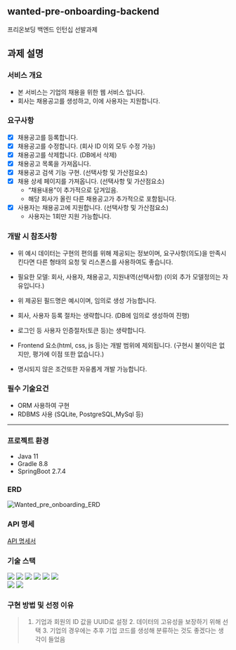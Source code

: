 
wanted-pre-onboarding-backend
---
프리온보딩 백엔드 인턴십 선발과제

## 과제 설명
### 서비스 개요

- 본 서비스는 기업의 채용을 위한 웹 서비스 입니다.
- 회사는 채용공고를 생성하고, 이에 사용자는 지원합니다.

### 요구사항
- [x] 채용공고를 등록합니다.
- [x] 채용공고를 수정합니다. (회사 ID 이외 모두 수정 가능)
- [x] 채용공고를 삭제합니다. (DB에서 삭제)
- [x] 채용공고 목록을 가져옵니다.
- [x] 채용공고 검색 기능 구현. (선택사항 및 가산점요소)
- [x] 채용 상세 페이지를 가져옵니다. (선택사항 및 가산점요소)
  - “채용내용”이 추가적으로 담겨있음.
  - 해당 회사가 올린 다른 채용공고가 추가적으로 포함됩니다.
- [x] 사용자는 채용공고에 지원합니다. (선택사항 및 가산점요소)
  - 사용자는 1회만 지원 가능합니다.

### 개발 시 참조사항

- 위 예시 데이터는 구현의 편의를 위해 제공되는 정보이며, 요구사항(의도)을 만족시킨다면 다른 형태의 요청 및 리스폰스를 사용하여도 좋습니다.

- 필요한 모델: 회사, 사용자, 채용공고, 지원내역(선택사항)
  (이외 추가 모델정의는 자유입니다.)

- 위 제공된 필드명은 예시이며, 임의로 생성 가능합니다.

- 회사, 사용자 등록 절차는 생략합니다.
  (DB에 임의로 생성하여 진행)

- 로그인 등 사용자 인증절차(토큰 등)는 생략합니다.

- Frontend 요소(html, css, js 등)는 개발 범위에 제외됩니다.
  (구현시 불이익은 없지만, 평가에 이점 또한 없습니다.)

- 명시되지 않은 조건또한 자유롭게 개발 가능합니다.

### 필수 기술요건

- ORM 사용하여 구현
- RDBMS 사용 (SQLite, PostgreSQL,MySql 등)
---

### 프로젝트 환경

- Java 11
- Gradle 8.8
- SpringBoot 2.7.4

### ERD

![Wanted_pre_onboarding_ERD](https://github.com/user-attachments/assets/17882f89-a526-4f5b-bfc4-31b017614027)


### API 명세
[API 명세서](https://documenter.getpostman.com/view/20456478/2sA3s3Fqkc)

### 기술 스택
<img src= "https://img.shields.io/badge/java-%23ED8B00.svg?style=for-the-badge&logo=java&logoColor=white" >
<img src="https://img.shields.io/badge/Spring-6DB33F?style=for-the-badge&logo=Spring&logoColor=white"> 
<img src="https://img.shields.io/badge/Springboot-6DB33F?style=for-the-badge&logo=Springboot&logoColor=white">
<img src="https://img.shields.io/badge/Springjpa-4FC08D?style=for-the-badge&logo=jpa&logoColor=white"> 
<img  src="https://img.shields.io/badge/QueryDSL-4695EB?style=for-the-badge&logo=&logoColor=white">
<img src="https://img.shields.io/badge/MySQL-4479A1?style=for-the-badge&logo=MySQL&logoColor=white">
<br>
<img src="https://img.shields.io/badge/gradle-02303A?style=for-the-badge&logo=gradle&logoColor=white">
<img  src="https://img.shields.io/badge/Amazon RDS-527FFF?style=for-the-badge&logo=Amazon RDS&logoColor=white">


### 구현 방법 및 선정 이유
> 1. 기업과 회원의 ID 값을 UUID로 설정
>    2. 데이터의 고유성을 보장하기 위해 선택
>    3. 기업의 경우에는 추후 기업 코드를 생성해 분류하는 것도 좋겠다는 생각이 들었음
